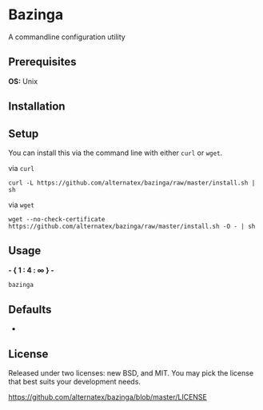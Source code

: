 Bazinga
=============

A commandline configuration utility 

Prerequisites
-------------
**OS:** Unix

Installation 
-------------

Setup
-------------

You can install this via the command line with either `curl` or `wget`.

via `curl`

`curl -L https://github.com/alternatex/bazinga/raw/master/install.sh | sh`

via `wget`

`wget --no-check-certificate https://github.com/alternatex/bazinga/raw/master/install.sh -O - | sh`

Usage
-------------

**- { 1 : 4 : ∞ } -**

```bash
bazinga
```

Defaults
-------------

-

License
-------------
Released under two licenses: new BSD, and MIT. You may pick the
license that best suits your development needs.

https://github.com/alternatex/bazinga/blob/master/LICENSE
